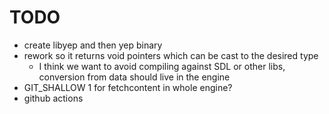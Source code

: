 # TODO

- create libyep and then yep binary
- rework so it returns void pointers which can be cast to the desired type
  - I think we want to avoid compiling against SDL or other libs, conversion from data should live in the engine
- GIT_SHALLOW 1 for fetchcontent in whole engine?
- github actions
